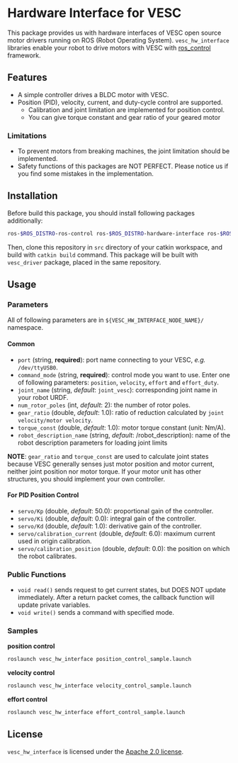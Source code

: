 # Hardware Interface for VESC
This package provides us with hardware interfaces of VESC open source motor drivers running on ROS (Robot Operating System).
`vesc_hw_interface` libraries enable your robot to drive motors with VESC with [ros_control](http://wiki.ros.org/ros_control) framework.

## Features
- A simple controller drives a BLDC motor with VESC.
- Position (PID), velocity, current, and duty-cycle control are supported.
  - Calibration and joint limitation are implemented for position control.
  - You can give torque constant and gear ratio of your geared motor

### Limitations
* To prevent motors from breaking machines, the joint limitation should be implemented.
* Safety functions of this packages are NOT PERFECT. Please notice us if you find some mistakes in the implementation.

## Installation
Before build this package, you should install following packages additionally:
```bash
ros-$ROS_DISTRO-ros-control ros-$ROS_DISTRO-hardware-interface ros-$ROS_DISTRO-controller-manager
```

Then, clone this repository in `src` directory of your catkin workspace, and build with `catkin build` command. This package will be built with `vesc_driver` package, placed in the same repository.

## Usage
### Parameters
All of following parameters are in `${VESC_HW_INTERFACE_NODE_NAME}/` namespace.

#### Common
- `port` (string, **required**): port name connecting to your VESC, *e.g.* `/dev/ttyUSB0`.
- `command_mode` (string, **required**): control mode you want to use. Enter one of following parameters: `position`, `velocity`, `effort` and `effort_duty`.
- `joint_name` (string, *default*: `joint_vesc`): corresponding joint name in your robot URDF.
- `num_rotor_poles` (int, *default*: 2): the number of rotor poles.
- `gear_ratio` (double, *default*: 1.0): ratio of reduction calculated by `joint velocity/motor velocity`.
- `torque_const` (double, *default*: 1.0): motor torque constant (unit: Nm/A).
- `robot_description_name` (string, *default*: /robot_description): name of the robot description parameters for loading joint limits

**NOTE**: `gear_ratio` and `torque_const` are used to calculate joint states because VESC generally senses just motor position and motor current, neither joint position nor motor torque.
If your motor unit has other structures, you should implement your own controller.

#### For PID Position Control
- `servo/Kp` (double, *default*: 50.0): proportional gain of the controller.
- `servo/Ki` (double, *default*: 0.0): integral gain of the controller.
- `servo/Kd` (double, *default*: 1.0): derivative gain of the controller.
- `servo/calibration_current` (double, *default*: 6.0): maximum current used in origin calibration.
- `servo/calibration_position` (double, *default*: 0.0): the position on which the robot calibrates.

### Public Functions
- `void read()` sends request to get current states, but DOES NOT update immediately. After a return packet comes, the callback function will update private variables.
- `void write()` sends a command with specified mode.

### Samples

**position control**

```bash
roslaunch vesc_hw_interface position_control_sample.launch
```

**velocity control**

```bash
roslaunch vesc_hw_interface velocity_control_sample.launch
```

**effort control**

```bash
roslaunch vesc_hw_interface effort_control_sample.launch
```

## License
`vesc_hw_interface` is licensed under the [Apache 2.0 license](https://www.apache.org/licenses/LICENSE-2.0.html).
